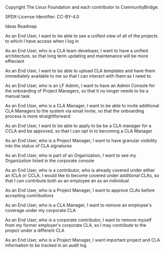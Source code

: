 Copyright The Linux Foundation and each contributor to CommunityBridge.

SPDX-License-Identifier: CC-BY-4.0

Ideas Roadmap

As an End User, I want to be able to see a unified view of all of the projects to which I have access when I log in

As an End User, who is a CLA team developer, I want to have a unified architecture, so that long term updating and maintenance will be more effiecient

As an End User, I want to be able to upload CLA templates and have them immediately available to me so that I can interact with them as I need to.

As an End User, who is an LF Admin, I want to have an Admin Console for the onboarding of Project Managers, so that it no longer needs to be a manual task

As an End User, who is a CLA Manager, I want to be able to invite additional CLA Managers to the system via email invite, so that the onboarding process is more straightforward

As an End User, I want to be able to apply to be be a CLA manager for a CCLA and be approved, so that I can opt in to becoming a CLA Manager

As an End User, who is a Project Manager, I want to have granular visibility into the status of CLA signatures

As an End User, who is part of an Organization, I want to see my Organization listed in the corporate console

As an End User, who is a contributor, who is already covered under either an ICLA or CCLA, I would like to become covered under additional CLAs, so that I can contribute both as an employee an as an individual

As an End User, who is a Project Manager, I want to approve CLAs before accepting contributions

As an End User, who is a CLA Manager, I want to remove an employee's coverage under my corporate CLA

As an End User, who is a corporate contributor, I want to remove myself from my former employer's corporate CLA, so I may contribute to the project under a different CLA

As an End User, who is a Project Manager, I want important project and CLA information to be tracked in an audit log